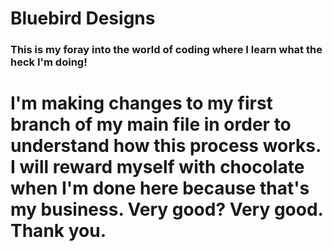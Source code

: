 # Bluebird Designs
### This is my foray into the world of coding where I learn what the heck I'm doing!

# I'm making changes to my first branch of my main file in order to understand how this process works. I will reward myself with chocolate when I'm done here because that's my business. Very good? Very good. Thank you.
